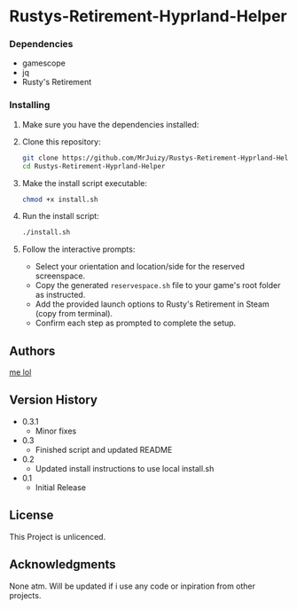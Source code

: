 # Rustys-Retirement-Hyprland-Helper

### Dependencies
- gamescope
- jq
- Rusty's Retirement
### Installing

1. Make sure you have the dependencies installed:

2. Clone this repository:
   ```sh
   git clone https://github.com/MrJuizy/Rustys-Retirement-Hyprland-Helper
   cd Rustys-Retirement-Hyprland-Helper
   ```

3. Make the install script executable:
   ```sh
   chmod +x install.sh
   ```

4. Run the install script:
   ```sh
   ./install.sh
   ```

5. Follow the interactive prompts:
   - Select your orientation and location/side for the reserved screenspace.
   - Copy the generated `reservespace.sh` file to your game's root folder as instructed.
   - Add the provided launch options to Rusty's Retirement in Steam (copy from terminal).
   - Confirm each step as prompted to complete the setup.
## Authors
[me lol](https://github.com/MrJuizy/)
## Version History

* 0.3.1
   * Minor fixes
* 0.3
    * Finished script and updated README
* 0.2
    * Updated install instructions to use local install.sh
* 0.1
    * Initial Release

## License
This Project is unlicenced.

## Acknowledgments
None atm. Will be updated if i use any code or inpiration from other projects.
